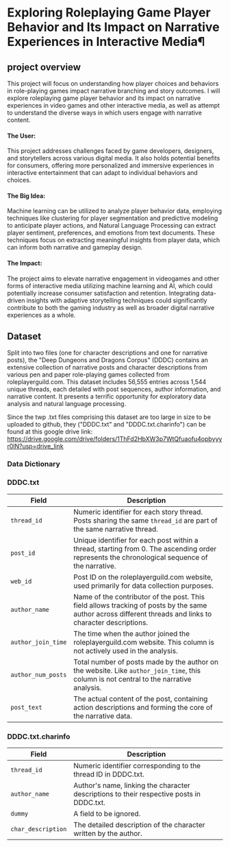 # Exploring Roleplaying Game Player Behavior and Its Impact on Narrative Experiences in Interactive Media¶

## project overview
This project will focus on understanding how player choices and behaviors in role-playing games impact narrative branching and story outcomes. I will explore roleplaying game player behavior and its impact on narrative experiences in video games and other interactive media, as well as attempt to understand the diverse ways in which users engage with narrative content.

#### The User: 

This project addresses challenges faced by game developers, designers,
and storytellers across various digital media. It also holds potential benefits for
consumers, offering more personalized and immersive experiences in interactive
entertainment that can adapt to individual behaviors and choices.

#### The Big Idea: 
Machine learning can be utilized to analyze player behavior data,
employing techniques like clustering for player segmentation and predictive modeling to
anticipate player actions, and Natural Language Processing can extract player
sentiment, preferences, and emotions from text documents. These techniques focus on
extracting meaningful insights from player data, which can inform both narrative and
gameplay design.

#### The Impact: 
The project aims to elevate narrative engagement in videogames and
other forms of interactive media utilizing machine learning and AI, which could
potentially increase consumer satisfaction and retention. Integrating data-driven insights
with adaptive storytelling techniques could significantly contribute to both the gaming
industry as well as broader digital narrative experiences as a whole.


## Dataset

Split into two files (one for character descriptions and one for narrative posts), the "Deep Dungeons and Dragons Corpus" (DDDC) contains an extensive collection of narrative posts and character descriptions from various pen and paper role-playing games collected from roleplayerguild.com.  This dataset includes 56,555 entries across 1,544 unique threads, each detailed with post sequences, author information, and narrative content. It presents a terrific opportunity for exploratory data analysis and natural language processing.

Since the twp .txt files comprising this dataset are too large in size to be uploaded to github, they ("DDDC.txt" and "DDDC.txt.charinfo") can be found at this google drive link:
https://drive.google.com/drive/folders/1ThFd2HbXW3p7WtQfuaofu4opbyyyr0lN?usp=drive_link

### Data Dictionary

### DDDC.txt

| Field             | Description |
|-------------------|-------------|
| `thread_id`       | Numeric identifier for each story thread. Posts sharing the same `thread_id` are part of the same narrative thread. |
| `post_id`         | Unique identifier for each post within a thread, starting from 0. The ascending order represents the chronological sequence of the narrative. |
| `web_id`          | Post ID on the roleplayerguild.com website, used primarily for data collection purposes. |
| `author_name`     | Name of the contributor of the post. This field allows tracking of posts by the same author across different threads and links to character descriptions. |
| `author_join_time`| The time when the author joined the roleplayerguild.com website. This column is not actively used in the analysis. |
| `author_num_posts`| Total number of posts made by the author on the website. Like `author_join_time`, this column is not central to the narrative analysis. |
| `post_text`       | The actual content of the post, containing action descriptions and forming the core of the narrative data. |


### DDDC.txt.charinfo 

| Field         | Description |
|---------------|-------------|
| `thread_id`   | Numeric identifier corresponding to the thread ID in DDDC.txt. |
| `author_name` | Author's name, linking the character descriptions to their respective posts in DDDC.txt. |
| `dummy`       | A field to be ignored. |
| `char_description` | The detailed description of the character written by the author. |


